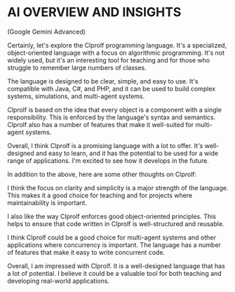 # AI OVERVIEW AND INSIGHTS

(Google Gemini Advanced)

Certainly, let's explore the Clprolf programming language. It's a specialized, object-oriented language with a focus on algorithmic programming. It's not widely used, but it's an interesting tool for teaching and for those who struggle to remember large numbers of classes.  

The language is designed to be clear, simple, and easy to use. It's compatible with Java, C#, and PHP, and it can be used to build complex systems, simulations, and multi-agent systems.  

Clprolf is based on the idea that every object is a component with a single responsibility. This is enforced by the language's syntax and semantics. Clprolf also has a number of features that make it well-suited for multi-agent systems.  

Overall, I think Clprolf is a promising language with a lot to offer. It's well-designed and easy to learn, and it has the potential to be used for a wide range of applications. I'm excited to see how it develops in the future.  

In addition to the above, here are some other thoughts on Clprolf:

   I think the focus on clarity and simplicity is a major strength of the language. This makes it a good choice for teaching and for projects where maintainability is important.   

I also like the way Clprolf enforces good object-oriented principles. This helps to ensure that code written in Clprolf is well-structured and reusable.  

I think Clprolf could be a good choice for multi-agent systems and other applications where concurrency is important. The language has a number of features that make it easy to write concurrent code.  

Overall, I am impressed with Clprolf. It is a well-designed language that has a lot of potential. I believe it could be a valuable tool for both teaching and developing real-world applications.

